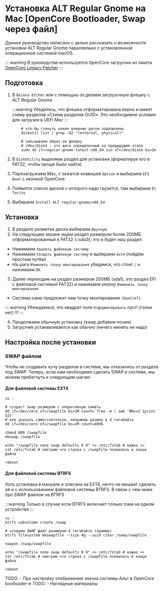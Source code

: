 # Установка ALT Regular Gnome на Mac [OpenCore Bootloader, Swap через файл]

Данное руководство написано с целью рассказать о возможности установки ALT Regular Gnome
параллельно с установленной операционной системой macOS.

::: warning
В руководстве используется OpenCore загрузчик из пакета [OpenCore Legacy Patcher](https://dortania.github.io/OpenCore-Legacy-Patcher/)
:::

## Подготовка

1. В `Balena Etcher` или с помощью `dd` делаем загрузочную флешку с ALT Regular Gnome

   :::warning
   Убедитесь, что флешка отформатирована верно и имеет схему разделов «Схема разделов GUID». Это необходимое условие для загрузки в UEFI Mac
   :::

   ```shell
       # что-бы глянуть какие внешние диски подключены
       diskutil list | grep -A2 "(external, physical)"

       # запсиываем образ на флешку
       # /dev/disk4 - это диск определенный на предыдущем этапе
       sudo dd if=regular-gnome-latest-x86_64.iso of=/dev/disk4 bs=1m
   ```

2. В `DiskUtility` выделяем раздел для установки (форматируя его в FAT32, чтобы проще было найти)
3. Перезагружаем Mac, с зажатой клавишей `Option` и выбираем `EFI Boot` с иконкой OpenCore
4. Появится список дисков с которого надо грузится, там выбираем `El Torito`
5. Выбираем `Install ALT regular-gnome/x86_64`

## Установка

1. В разделе разметки диска выбираем `Вручную`
2. На следующем экране ищем раздел размером более 200МБ отформатированный в FAT32 (~sda3), это и будет наш раздел.

- Нажимаем `Удалить файловую систему`
- Нажимаем `Создать файловую систему` и выбираем `ext4` (пойдём простым путём)
- На шаге `Изменить точку монтирования` убедимся, что стоит `/` и нажимаем `ОК`

3. Далее переходим на раздел размером 200МБ (sda1), это раздел EFI с файловой системой FAT32) и нажимаем кнопку `Изменить точку монтирования`

- Система сама предложит нам точку монтирования `/boot/efi`

::: warning
Убеждаемся, что квадрат поля `Отформатировать` пуст! (галки нет) !!!
:::

4. Продолжаем обычную установку (swap добавим позже)
5. Загрузчик устанавливается как обычно (ничего менять не надо)

## Настройка после установки

### SWAP файлом

Чтобы не создавать кучу разделов в системе, мы отказались от раздела под SWAP.
Теперь, если нам необходимо сделать SWAP в системе, мы можем прибегнуть к следующим шагам:

#### Для файловой системы EXT4

```shell
su -

# создаст swap размером с оперативную память
dd if=/dev/zero of=/swapfile bs=1M count=`free -m | awk 'NR==2 {print $2}'`
# или указать самостоятельно, например размер в 4 гигабайта
dd if=/dev/zero of=/swapfile bs=1M count=4096

chmod 600 /swapfile
mkswap /swapfile

echo "/swapfile none swap defaults 0 0" >> /etc/fstab # важно >>
cat /etc/fstab # смотрим что строка с /swapfile появилась в конце файла

reboot
```

#### Для файловой системы BTRFS

Хоть установка в мануале и описана на EXT4, ничто не мешает сделать её и с использованием файловой системы BTRFS. В связи с чем ниже про SWAP файлом на BTRFS

:::warning
Только в случае если BTRFS включает только тома на одном устройстве
:::

```shell
su -
btrfs subvolume create /swap

# создаем SWAP файл размером 4 гигабайта (пример)
btrfs filesystem mkswapfile --size 4g --uuid clear /swap/swapfile

swapon /swap/swapfile

echo "/swapfile none swap defaults 0 0" >> /etc/fstab # важно >>
cat /etc/fstab # смотрим что строка с /swapfile появилась в конце файла

reboot
```

TODO: - Про настройку отображения значка системы Альт в OpenCore bootloader-e
TODO: - Наглядные материалы
